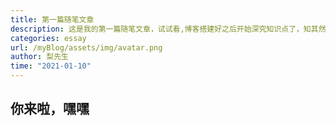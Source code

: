```yaml
---
title: 第一篇随笔文章
description: 这是我的第一篇随笔文章，试试看,博客搭建好之后开始深究知识点了，知其然知其所以然，天将降大任于斯人也，必先苦其心志，劳其体肤
categories: essay
url: /myBlog/assets/img/avatar.png
author: 梨先生
time: "2021-01-10"
---
```


## 你来啦，嘿嘿